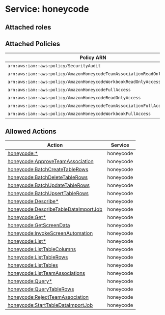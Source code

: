 # Service: honeycode

## Attached roles

## Attached Policies

| Policy ARN | Policy Name |
|------------|-------------|
| `arn:aws:iam::aws:policy/SecurityAudit` | [SecurityAudit](../policies.md#securityaudit) |
| `arn:aws:iam::aws:policy/AmazonHoneycodeTeamAssociationReadOnlyAccess` | [AmazonHoneycodeTeamAssociationReadOnlyAccess](../policies.md#amazonhoneycodeteamassociationreadonlyaccess) |
| `arn:aws:iam::aws:policy/AmazonHoneycodeWorkbookReadOnlyAccess` | [AmazonHoneycodeWorkbookReadOnlyAccess](../policies.md#amazonhoneycodeworkbookreadonlyaccess) |
| `arn:aws:iam::aws:policy/AmazonHoneycodeFullAccess` | [AmazonHoneycodeFullAccess](../policies.md#amazonhoneycodefullaccess) |
| `arn:aws:iam::aws:policy/AmazonHoneycodeReadOnlyAccess` | [AmazonHoneycodeReadOnlyAccess](../policies.md#amazonhoneycodereadonlyaccess) |
| `arn:aws:iam::aws:policy/AmazonHoneycodeTeamAssociationFullAccess` | [AmazonHoneycodeTeamAssociationFullAccess](../policies.md#amazonhoneycodeteamassociationfullaccess) |
| `arn:aws:iam::aws:policy/AmazonHoneycodeWorkbookFullAccess` | [AmazonHoneycodeWorkbookFullAccess](../policies.md#amazonhoneycodeworkbookfullaccess) |

## Allowed Actions

| Action | Service |
|--------|---------|
| [honeycode:*](../actions.md#honeycode:all) | honeycode |
| [honeycode:ApproveTeamAssociation](../actions.md#honeycode:approveteamassociation) | honeycode |
| [honeycode:BatchCreateTableRows](../actions.md#honeycode:batchcreatetablerows) | honeycode |
| [honeycode:BatchDeleteTableRows](../actions.md#honeycode:batchdeletetablerows) | honeycode |
| [honeycode:BatchUpdateTableRows](../actions.md#honeycode:batchupdatetablerows) | honeycode |
| [honeycode:BatchUpsertTableRows](../actions.md#honeycode:batchupserttablerows) | honeycode |
| [honeycode:Describe*](../actions.md#honeycode:describeall) | honeycode |
| [honeycode:DescribeTableDataImportJob](../actions.md#honeycode:describetabledataimportjob) | honeycode |
| [honeycode:Get*](../actions.md#honeycode:getall) | honeycode |
| [honeycode:GetScreenData](../actions.md#honeycode:getscreendata) | honeycode |
| [honeycode:InvokeScreenAutomation](../actions.md#honeycode:invokescreenautomation) | honeycode |
| [honeycode:List*](../actions.md#honeycode:listall) | honeycode |
| [honeycode:ListTableColumns](../actions.md#honeycode:listtablecolumns) | honeycode |
| [honeycode:ListTableRows](../actions.md#honeycode:listtablerows) | honeycode |
| [honeycode:ListTables](../actions.md#honeycode:listtables) | honeycode |
| [honeycode:ListTeamAssociations](../actions.md#honeycode:listteamassociations) | honeycode |
| [honeycode:Query*](../actions.md#honeycode:queryall) | honeycode |
| [honeycode:QueryTableRows](../actions.md#honeycode:querytablerows) | honeycode |
| [honeycode:RejectTeamAssociation](../actions.md#honeycode:rejectteamassociation) | honeycode |
| [honeycode:StartTableDataImportJob](../actions.md#honeycode:starttabledataimportjob) | honeycode |